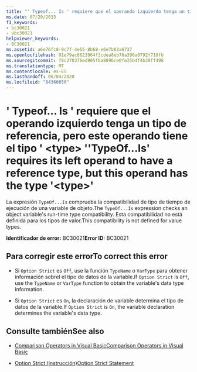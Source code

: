```yaml
---
title: "' Typeof... Is ' requiere que el operando izquierdo tenga un tipo de referencia, pero este operando tiene el tipo ' <type> '"
ms.date: 07/20/2015
f1_keywords:
- bc30021
- vbc30021
helpviewer_keywords:
- BC30021
ms.assetid: a6e76fc8-9c7f-4e55-8b68-e6e7b03a6737
ms.openlocfilehash: 91e79ac8623964f3cdea8eb76a396a0792f710fb
ms.sourcegitcommit: f8c270376ed905f6a8896ce0fe25b4f4b38ff498
ms.translationtype: MT
ms.contentlocale: es-ES
ms.lasthandoff: 06/04/2020
ms.locfileid: "84366650"
---
```

# <a name="typeofis-requires-its-left-operand-to-have-a-reference-type-but-this-operand-has-the-type-type"></a><span data-ttu-id="9583c-102">' Typeof... Is ' requiere que el operando izquierdo tenga un tipo de referencia, pero este operando tiene el tipo ' \<type> '</span><span class="sxs-lookup"><span data-stu-id="9583c-102">'TypeOf...Is' requires its left operand to have a reference type, but this operand has the type '\<type>'</span></span>
<span data-ttu-id="9583c-103">La expresión `TypeOf...Is` comprueba la compatibilidad de tipo de tiempo de ejecución de una variable de objeto.</span><span class="sxs-lookup"><span data-stu-id="9583c-103">The `TypeOf...Is` expression checks an object variable's run-time type compatibility.</span></span> <span data-ttu-id="9583c-104">Esta compatibilidad no está definida para los tipos de valor.</span><span class="sxs-lookup"><span data-stu-id="9583c-104">This compatibility is not defined for value types.</span></span>  
  
 <span data-ttu-id="9583c-105">**Identificador de error:** BC30021</span><span class="sxs-lookup"><span data-stu-id="9583c-105">**Error ID:** BC30021</span></span>  
  
## <a name="to-correct-this-error"></a><span data-ttu-id="9583c-106">Para corregir este error</span><span class="sxs-lookup"><span data-stu-id="9583c-106">To correct this error</span></span>  
  
- <span data-ttu-id="9583c-107">Si `Option Strict` es `Off`, use la función `TypeName` o `VarType` para obtener información sobrel el tipo de datos de la variable.</span><span class="sxs-lookup"><span data-stu-id="9583c-107">If `Option Strict` is `Off`, use the `TypeName` or `VarType` function to obtain the variable's data type information.</span></span>  
  
- <span data-ttu-id="9583c-108">Si `Option Strict` es `On`, la declaración de variable determina el tipo de datos de la variable.</span><span class="sxs-lookup"><span data-stu-id="9583c-108">If `Option Strict` is `On`, the variable declaration determines the variable's data type.</span></span>  
  
## <a name="see-also"></a><span data-ttu-id="9583c-109">Consulte también</span><span class="sxs-lookup"><span data-stu-id="9583c-109">See also</span></span>

- [<span data-ttu-id="9583c-110">Comparison Operators in Visual Basic</span><span class="sxs-lookup"><span data-stu-id="9583c-110">Comparison Operators in Visual Basic</span></span>](../programming-guide/language-features/operators-and-expressions/comparison-operators.md)

- [<span data-ttu-id="9583c-111">Option Strict (instrucción)</span><span class="sxs-lookup"><span data-stu-id="9583c-111">Option Strict Statement</span></span>](../language-reference/statements/option-strict-statement.md)
